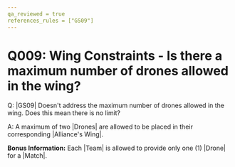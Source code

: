 ```yaml
---
qa_reviewed = true
references_rules = ["GS09"]
---
```


# Q009: <GS09> Wing Constraints - Is there a maximum number of drones allowed in the wing?

Q: |GS09| Doesn't address the maximum number of drones allowed in the wing.  Does this mean there is no limit?

A: A maximum of two |Drones| are allowed to be placed in their corresponding |Alliance's Wing|. 

**Bonus Information:** Each |Team| is allowed to provide only one (1) |Drone| for a |Match|.

